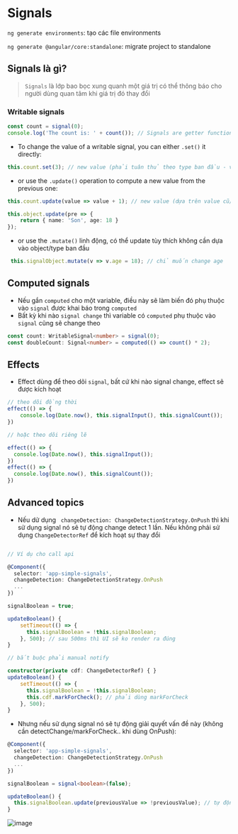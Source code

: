 # Signals

`ng generate environments`: tạo các file environments

`ng generate @angular/core:standalone`: migrate project to standalone

## Signals là gì?

> `Signals` là lớp bao bọc xung quanh một giá trị có thể thông báo cho người dùng quan tâm khi giá trị đó thay đổi

### Writable signals

```ts
const count = signal(0);
console.log('The count is: ' + count()); // Signals are getter functions - calling them reads their value.
```

- To change the value of a writable signal, you can either `.set()` it directly:

```ts
this.count.set(3); // new value (phải tuân thủ theo type ban đầu - ví dụ {name: string, age: number})
```

- or use the `.update()` operation to compute a new value from the previous one:

```ts
this.count.update(value => value + 1); // new value (dựa trên value cũ/previous)

this.object.update(pre => {
    return { name: 'Son', age: 18 }
});
```

- or use the `.mutate()` linh động, có thể update tùy thích không cần dựa vào object/type ban đầu

```ts
 this.signalObject.mutate(v => v.age = 18); // chỉ muốn change age
```

## Computed signals

- Nếu gắn `computed` cho một variable, điều này sẽ làm biến đó phụ thuộc vào `signal` được khai báo trong `computed` 
- Bất kỳ khi nào `signal change` thì variable có `computed` phụ thuộc vào `signal` cũng sẽ change theo

```ts
const count: WritableSignal<number> = signal(0);
const doubleCount: Signal<number> = computed(() => count() * 2);
```

## Effects

- Effect dùng để theo dõi `signal`, bất cứ khi nào signal change, effect sẽ được kích hoạt

```ts
// theo dõi đồng thời 
effect(() => {
    console.log(Date.now(), this.signalInput(), this.signalCount());
})

// hoặc theo dõi riêng lẽ

effect(() => {
  console.log(Date.now(), this.signalInput());
})
effect(() => {
  console.log(Date.now(), this.signalCount());
})
```

## Advanced topics

- Nếu dử dụng ` changeDetection: ChangeDetectionStrategy.OnPush` thì khi sử dụng signal nó sẽ tự động change detect 1 lần. Nếu không phải sử dụng `ChangeDetectorRef` để kích hoạt sự thay đổi

```ts

// Ví dụ cho call api

@Component({
  selector: 'app-simple-signals',
  changeDetection: ChangeDetectionStrategy.OnPush 
  ...
})

signalBoolean = true;

updateBoolean() {
    setTimeout(() => {
      this.signalBoolean = !this.signalBoolean;
    }, 500); // sau 500ms thì UI sẽ ko render ra đúng
}

// bắt buộc phải manual notify

constructor(private cdf: ChangeDetectorRef) { }
updateBoolean() {
    setTimeout(() => {
      this.signalBoolean = !this.signalBoolean;
      this.cdf.markForCheck(); // phải dùng markForCheck
    }, 500); 
}
```

- Nhưng nếu sử dụng signal nó sẽ tự động giải quyết vấn đề này (không cần detectChange/markForCheck.. khi dùng OnPush):

```ts
@Component({
  selector: 'app-simple-signals',
  changeDetection: ChangeDetectionStrategy.OnPush
  ...
})

signalBoolean = signal<boolean>(false);

updateBoolean() {
  this.signalBoolean.update(previousValue => !previousValue); // tự động markForCheck
}
```

![image](https://github.com/user-attachments/assets/40f55f5a-1fde-43af-ae2e-fd0faffc025e)
